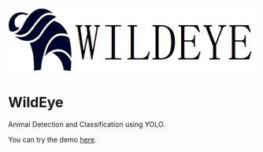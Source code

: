 ![alt text](/INFO/Logo2.png)
# WildEye
Animal Detection and Classification using YOLO.

You can try the demo [here](https://shreehari-revankar.github.io/WildEye/).

